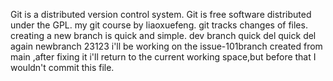 Git is a distributed version control system.
Git is free software distributed under the GPL.
my git course by liaoxuefeng.
git tracks changes of files. 
creating a new branch is quick and simple.
dev branch
quick del
quick del again
newbranch 23123
i'll be working on the issue-101branch created from main ,after fixing it i'll return to the current working space,but before that I wouldn't commit this file.
